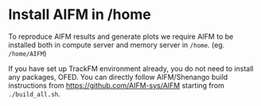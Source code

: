 # Install AIFM in /home

To reproduce AIFM results  and generate plots we require AIFM to be installed both in compute server and memory server in ```/home```. (eg. ```/home/AIFM```)

If you have set up TrackFM environment already, you do not need to install any packages, OFED. You can directly follow AIFM/Shenango build instructions from https://github.com/AIFM-sys/AIFM starting from ```./build_all.sh```.
